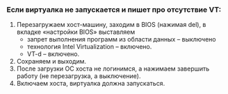 ### Если виртуалка не запускается и пишет про отсутствие VT:
1. Перезагружаем хост-машину, заходим в BIOS (нажимая del), в вкладке «настройки BIOS» выставляем
	* запрет выполнения программ из области данных – выключено
	* технология Intel Virtualization – включено.
	* VT-d – включено.
1. Сохраняем и выходим.
1. После загрузки ОС хоста не логинимся, а нажимаем завершить работу (не перезагрузка, а выключение).
1. Включаем хоста, виртуалка должна запускаться.